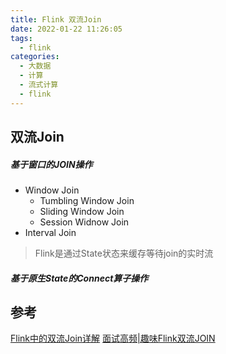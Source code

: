 ```yaml
---
title: Flink 双流Join
date: 2022-01-22 11:26:05
tags:
  - flink
categories: 
  - 大数据 
  - 计算  
  - 流式计算 
  - flink
---
```



<p></p>
<!-- more -->

## 双流Join

##### 基于窗口的JOIN操作 
+ Window Join
  + Tumbling Window Join
  + Sliding Window Join
  + Session Widnow Join
+ Interval Join

> Flink是通过State状态来缓存等待join的实时流

#####  基于原生State的Connect算子操作 


## 参考
[Flink中的双流Join详解](https://blog.csdn.net/m0_49834705/article/details/119421944)
[面试高频|趣味Flink双流JOIN](https://zhuanlan.zhihu.com/p/452924664)